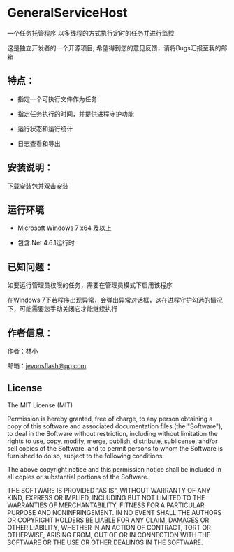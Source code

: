 # GeneralServiceHost

一个任务托管程序 以多线程的方式执行定时的任务并进行监控

这是独立开发者的一个开源项目, 希望得到您的意见反馈，请将Bugs汇报至我的邮箱

## 特点：

* 指定一个可执行文件作为任务

* 指定任务执行的时间，并提供进程守护功能

* 运行状态和运行统计

* 日志查看和导出

## 安装说明：

下载安装包并双击安装

## 运行环境

* Microsoft Windows 7 x64 及以上

* 包含.Net 4.6.1运行时


## 已知问题：

如要运行管理员权限的任务，需要在管理员模式下启用该程序

在Windows 7下若程序出现异常，会弹出异常对话框，这在进程守护勾选的情况下，可能需要您手动关闭它才能继续执行

## 作者信息：

作者：林小

邮箱：jevonsflash@qq.com


## License

The MIT License (MIT)

Permission is hereby granted, free of charge, to any person obtaining a copy of this software and associated documentation files (the "Software"), to deal in the Software without restriction, including without limitation the rights to use, copy, modify, merge, publish, distribute, sublicense, and/or sell copies of the Software, and to permit persons to whom the Software is furnished to do so, subject to the following conditions:

The above copyright notice and this permission notice shall be included in all copies or substantial portions of the Software.

THE SOFTWARE IS PROVIDED "AS IS", WITHOUT WARRANTY OF ANY KIND, EXPRESS OR IMPLIED, INCLUDING BUT NOT LIMITED TO THE WARRANTIES OF MERCHANTABILITY, FITNESS FOR A PARTICULAR PURPOSE AND NONINFRINGEMENT. IN NO EVENT SHALL THE AUTHORS OR COPYRIGHT HOLDERS BE LIABLE FOR ANY CLAIM, DAMAGES OR OTHER LIABILITY, WHETHER IN AN ACTION OF CONTRACT, TORT OR OTHERWISE, ARISING FROM, OUT OF OR IN CONNECTION WITH THE SOFTWARE OR THE USE OR OTHER DEALINGS IN THE SOFTWARE.
